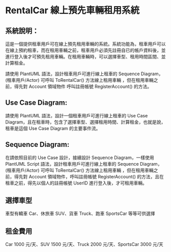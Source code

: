 # RentalCar 線上預先車輛租用系統

## 系統說明：
這是一個提供租車用戶可在線上預先租用車輛的系統。系統功能為，租車用戶可以在線上預約租車，而在租用車輛之前，租車用戶必須先註冊自已的帳戶資料後，並進行登入後才可預先租用車輛。在租用車輛時，可以選擇車型、租用時間區間、並計算租金。

請使用 PlantUML 語法，設計租車用戶可進行線上租車的 Sequence Diagram，(租車用戶/Actor) 可呼叫 ToRentalCar() 方法線上租用車輛 ，但在租用車輛之前，得先對 Account 領域物件 呼叫註冊帳號 RegisterAccount() 的方法。

## Use Case Diagram:
請使用 PlantUML 語法，設計一個租車用戶可進行線上租車的 Use Case Diagram，且在租車時，包含了選擇車型、選擇租用時間、計算租金，也就是說，租車是這個 Use Case Diagram 的主要事件流。

## Sequence Diagram:
在請依照目前的 Use Case 設計，接續設計 Sequence Diagram，一樣使用 PlantUML Script 語法，設計租車用戶可進行線上租車的 Sequence Diagram，(租車用戶/Actor) 可呼叫 ToRentalCar() 方法線上租用車輛 ，但在租用車輛之前，得先對 Account 領域物件，呼叫註冊帳號 RegisterAccount() 的方法，且在租車之前，得先以個人的註冊帳號 UserID 進行登入後，才可租用車輛。

## 選擇車型
車型有轎車 Car、休旅車 SUV、貨車 Truck、跑車 SportsCar 等等可供選擇

## 租金費用
Car 1000 元/天、SUV 1500 元/天、Truck 2000 元/天、SportsCar 3000 元/天